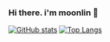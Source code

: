 ### Hi there. i'm moonlin 👋

[![GitHub stats](https://github-readme-stats.vercel.app/api?username=moonlincoder&show_icons=true&theme=dracula)](https://github.com/moonlincoder)
[![Top Langs](https://github-readme-stats.vercel.app/api/top-langs/?username=moonlincoder&hide=c,objective-c&theme=dracula)](https://github.com/moonlincoder)

<!-- ![GitHub Activity Graph](https://activity-graph.herokuapp.com/graph?username=moonlincoder&theme=github) стыдно блин, статистика то пустая (( -->